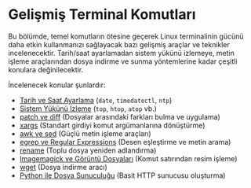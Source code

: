 # Gelişmiş Terminal Komutları

Bu bölümde, temel komutların ötesine geçerek Linux terminalinin gücünü daha etkin kullanmanızı sağlayacak bazı gelişmiş araçlar ve teknikler incelenecektir. Tarih/saat ayarlamadan sistem yükünü izlemeye, metin işleme araçlarından dosya indirme ve sunma yöntemlerine kadar çeşitli konulara değinilecektir.

İncelenecek konular şunlardır:

*   [Tarih ve Saat Ayarlama](tarih-ve-saat-ayarlama.md) (`date`, `timedatectl`, `ntp`)
*   [Sistem Yükünü İzleme](sistem-yuekuenue-izleme.md) (`top`, `htop`, `atop` vb.)
*   [patch ve diff](patch-ve-diff.md) (Dosyalar arasındaki farkları bulma ve uygulama)
*   [xargs](xargs.md) (Standart girdiyi komut argümanlarına dönüştürme)
*   [awk ve sed](awk-ve-sed.md) (Güçlü metin işleme araçları)
*   [egrep ve Regular Expressions](egrep-ve-regular-expressions.md) (Desen eşleştirme ve metin arama)
*   [rename](rename.md) (Toplu dosya yeniden adlandırma)
*   [Imagemagick ve Görüntü Dosyaları](imagemagick-ve-goeruentue-dosyalari.md) (Komut satırından resim işleme)
*   [wget](wget.md) (Dosya indirme aracı)
*   [Python ile Dosya Sunuculuğu](python-ile-dosya-sunuculugu.md) (Basit HTTP sunucusu oluşturma)
